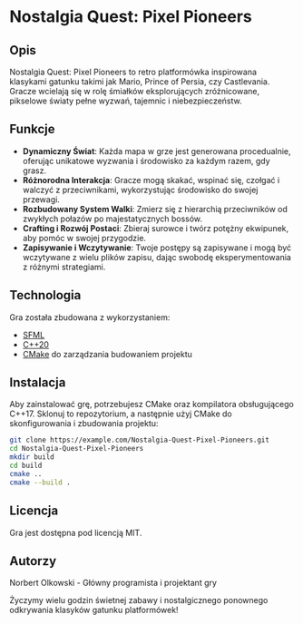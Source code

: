 # Nostalgia Quest: Pixel Pioneers

## Opis
Nostalgia Quest: Pixel Pioneers to retro platformówka inspirowana klasykami gatunku takimi jak Mario, Prince of Persia, czy Castlevania. Gracze wcielają się w rolę śmiałków eksplorujących zróżnicowane, pikselowe światy pełne wyzwań, tajemnic i niebezpieczeństw.

## Funkcje
- **Dynamiczny Świat**: Każda mapa w grze jest generowana procedualnie, oferując unikatowe wyzwania i środowisko za każdym razem, gdy grasz.
- **Różnorodna Interakcja**: Gracze mogą skakać, wspinać się, czołgać i walczyć z przeciwnikami, wykorzystując środowisko do swojej przewagi.
- **Rozbudowany System Walki**: Zmierz się z hierarchią przeciwników od zwykłych połazów po majestatycznych bossów.
- **Crafting i Rozwój Postaci**: Zbieraj surowce i twórz potężny ekwipunek, aby pomóc w swojej przygodzie.
- **Zapisywanie i Wczytywanie**: Twoje postępy są zapisywane i mogą być wczytywane z wielu plików zapisu, dając swobodę eksperymentowania z różnymi strategiami.

## Technologia
Gra została zbudowana z wykorzystaniem:
- [SFML](https://www.sfml-dev.org/)
- [C++20](https://en.cppreference.com/w/cpp/20)
- [CMake](https://cmake.org/) do zarządzania budowaniem projektu

## Instalacja
Aby zainstalować grę, potrzebujesz CMake oraz kompilatora obsługującego C++17. Sklonuj to repozytorium, a następnie użyj CMake do skonfigurowania i zbudowania projektu:
```bash
git clone https://example.com/Nostalgia-Quest-Pixel-Pioneers.git
cd Nostalgia-Quest-Pixel-Pioneers
mkdir build
cd build
cmake ..
cmake --build .
```
## Licencja
Gra jest dostępna pod licencją MIT.

## Autorzy
Norbert Olkowski - Główny programista i projektant gry

Życzymy wielu godzin świetnej zabawy i nostalgicznego ponownego odkrywania klasyków gatunku platformówek!